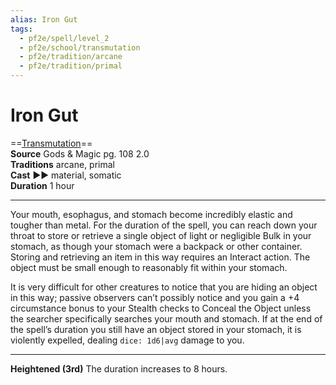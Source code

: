 ```yaml
---
alias: Iron Gut
tags:
  - pf2e/spell/level_2
  - pf2e/school/transmutation
  - pf2e/tradition/arcane
  - pf2e/tradition/primal
---
```


# Iron Gut

==[Transmutation](Transmutation.md)==  
__Source__ Gods & Magic pg. 108 2.0  
**Traditions** arcane, primal  
**Cast** ►► material, somatic  
**Duration** 1 hour

---

Your mouth, esophagus, and stomach become incredibly elastic and tougher than metal. For the duration of the spell, you can reach down your throat to store or retrieve a single object of light or negligible Bulk in your stomach, as though your stomach were a backpack or other container. Storing and retrieving an item in this way requires an Interact action. The object must be small enough to reasonably fit within your stomach.

It is very difficult for other creatures to notice that you are hiding an object in this way; passive observers can’t possibly notice and you gain a +4 circumstance bonus to your Stealth checks to Conceal the Object unless the searcher specifically searches your mouth and stomach. If at the end of the spell’s duration you still have an object stored in your stomach, it is violently expelled, dealing `dice: 1d6|avg` damage to you.

<hr>

**Heightened (3rd)** The duration increases to 8 hours.
